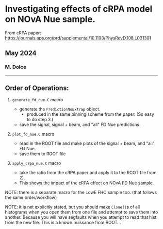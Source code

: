 # Investigating effects of cRPA model on NOvA Nue sample.

From cRPA paper: https://journals.aps.org/prd/supplemental/10.1103/PhysRevD.108.L031301

## May 2024

### M. Dolce

--- 

## Order of Operations:

1. `generate_fd_nue.C` macro 

    * generate the `PredictionNoExtrap` object.
      * produced in the same binning scheme from the paper. (So easy to do step 3.)
    * save the signal, signal + beam, and "all" FD Nue predictions.

2. `plot_fd_nue.C` macro

    * read in the ROOT file and make plots of the signal + beam, and "all" FD Nue.
    * save them to ROOT file

3. `apply_crpa_nue.C` macro

    * take the ratio from the cRPA paper and apply it to the ROOT file from 2). 
    * This shows the impact of the cRPA effect on NOvA FD Nue sample.

NOTE: there is a separate macro for the LowE FHC sample too. (that follows the same order/workflow)

NOTE: it is not explicitly stated, but you should make `Clone()`s of all histograms when you open them from one file and attempt to save them into another. Because you will have segfaults when you attempt to read that hist from the new file. This is a known nuissance from ROOT...